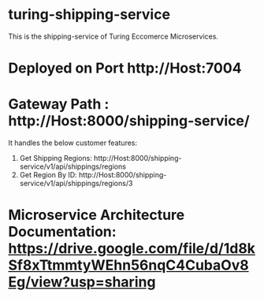 # turing-shipping-service

This is the shipping-service of Turing Eccomerce Microservices.

# Deployed on Port http://Host:7004

# Gateway Path :  http://Host:8000/shipping-service/ 

It handles the below customer features:

1. Get Shipping Regions: http://Host:8000/shipping-service/v1/api/shippings/regions
2. Get Region By ID: http://Host:8000/shipping-service/v1/api/shippings/regions/3

# Microservice Architecture Documentation: https://drive.google.com/file/d/1d8kSf8xTtmmtyWEhn56nqC4CubaOv8Eg/view?usp=sharing





